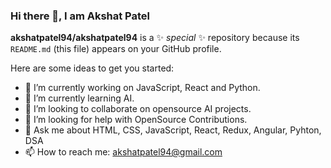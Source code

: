 ### Hi there 👋, I am Akshat Patel

**akshatpatel94/akshatpatel94** is a ✨ _special_ ✨ repository because its `README.md` (this file) appears on your GitHub profile.

Here are some ideas to get you started:

- 🔭 I’m currently working on JavaScript, React and Python.
- 🌱 I’m currently learning AI.
- 👯 I’m looking to collaborate on opensource AI projects.
- 🤔 I’m looking for help with OpenSource Contributions.
- 💬 Ask me about HTML, CSS, JavaScript, React, Redux, Angular, Pyhton, DSA
- 📫 How to reach me: akshatpatel94@gmail.com

